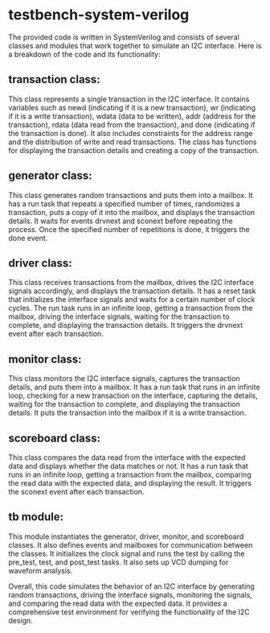 # testbench-system-verilog

The provided code is written in SystemVerilog and consists of several classes and modules that work together to simulate an I2C interface. Here is a breakdown of the code and its functionality:

## transaction class:
  This class represents a single transaction in the I2C interface. It contains variables such as newd (indicating if it is a new transaction), wr (indicating if it is a write transaction), wdata (data to be written), addr (address for the transaction), rdata (data read from the transaction), and done (indicating if the transaction is done). It also includes constraints for the address range and the distribution of write and read transactions. The class has functions for displaying the transaction details and creating a copy of the transaction.

## generator class:
This class generates random transactions and puts them into a mailbox. It has a run task that repeats a specified number of times, randomizes a transaction, puts a copy of it into the mailbox, and displays the transaction details. It waits for events drvnext and sconext before repeating the process. Once the specified number of repetitions is done, it triggers the done event.

## driver class:
  This class receives transactions from the mailbox, drives the I2C interface signals accordingly, and displays the transaction details. It has a reset task that initializes the interface signals and waits for a certain number of clock cycles. The run task runs in an infinite loop, getting a transaction from the mailbox, driving the interface signals, waiting for the transaction to complete, and displaying the transaction details. It triggers the drvnext event after each transaction.

## monitor class:
  This class monitors the I2C interface signals, captures the transaction details, and puts them into a mailbox. It has a run task that runs in an infinite loop, checking for a new transaction on the interface, capturing the details, waiting for the transaction to complete, and displaying the transaction details. It puts the transaction into the mailbox if it is a write transaction.

## scoreboard class:
  This class compares the data read from the interface with the expected data and displays whether the data matches or not. It has a run task that runs in an infinite loop, getting a transaction from the mailbox, comparing the read data with the expected data, and displaying the result. It triggers the sconext event after each transaction.

## tb module:
  This module instantiates the generator, driver, monitor, and scoreboard classes. It also defines events and mailboxes for communication between the classes. It initializes the clock signal and runs the test by calling the pre_test, test, and post_test tasks. It also sets up VCD dumping for waveform analysis.

Overall, this code simulates the behavior of an I2C interface by generating random transactions, driving the interface signals, monitoring the signals, and comparing the read data with the expected data. It provides a comprehensive test environment for verifying the functionality of the I2C design.

